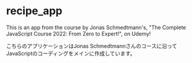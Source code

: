 # recipe_app

This is an app from the course by 
Jonas Schmedtmann's, "The Complete 
JavaScript Course 2022: From Zero to 
Expert!", on Udemy!

こちらのアプリケーションはJonas Schmedtmannさんのコースに沿ってJavaScriptのコーディングをメインに作成しています。
